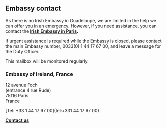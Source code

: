 ## Embassy contact

As there is no Irish Embassy in Guadeloupe, we are limited in the help we can offer you in an emergency. However, if you need assistance, you can contact the [**Irish Embassy in Paris**](https://www.ireland.ie/en/france/paris/contact/)**.**

If urgent assistance is required while the Embassy is closed, please contact the main Embassy number, 0033(0) 1 44 17 67 00, and leave a message for the Duty Officer.

This mailbox will be monitored regularly.

### Embassy of Ireland, France

12 avenue Foch   
(entrance 4 rue Rude)   
75116 Paris   
France

[Tel: +33 1 44 17 67 00](tel:+331 44 17 67 00)

[**Contact us**](/en/france/paris/contact/)